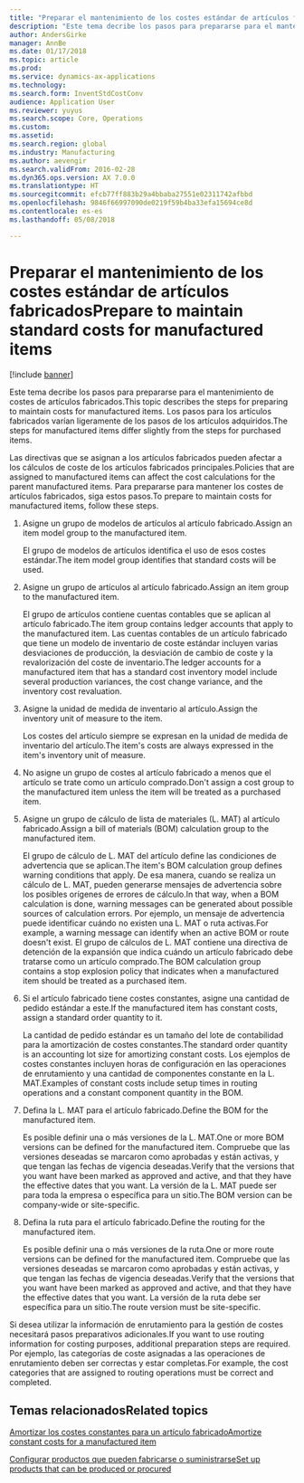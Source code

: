 ```yaml
---
title: "Preparar el mantenimiento de los costes estándar de artículos fabricados"
description: "Este tema decribe los pasos para prepararse para el mantenimiento de costes de artículos fabricados."
author: AndersGirke
manager: AnnBe
ms.date: 01/17/2018
ms.topic: article
ms.prod: 
ms.service: dynamics-ax-applications
ms.technology: 
ms.search.form: InventStdCostConv
audience: Application User
ms.reviewer: yuyus
ms.search.scope: Core, Operations
ms.custom: 
ms.assetid: 
ms.search.region: global
ms.industry: Manufacturing
ms.author: aevengir
ms.search.validFrom: 2016-02-28
ms.dyn365.ops.version: AX 7.0.0
ms.translationtype: HT
ms.sourcegitcommit: efcb77ff883b29a4bbaba27551e02311742afbbd
ms.openlocfilehash: 9846f66997090de0219f59b4ba33efa15694ce8d
ms.contentlocale: es-es
ms.lasthandoff: 05/08/2018

---
```



# <a name="prepare-to-maintain-standard-costs-for-manufactured-items"></a><span data-ttu-id="7590c-103">Preparar el mantenimiento de los costes estándar de artículos fabricados</span><span class="sxs-lookup"><span data-stu-id="7590c-103">Prepare to maintain standard costs for manufactured items</span></span>

[!include [banner](../includes/banner.md)]

<span data-ttu-id="7590c-104">Este tema decribe los pasos para prepararse para el mantenimiento de costes de artículos fabricados.</span><span class="sxs-lookup"><span data-stu-id="7590c-104">This topic describes the steps for preparing to maintain costs for manufactured items.</span></span> <span data-ttu-id="7590c-105">Los pasos para los artículos fabricados varían ligeramente de los pasos de los artículos adquiridos.</span><span class="sxs-lookup"><span data-stu-id="7590c-105">The steps for manufactured items differ slightly from the steps for purchased items.</span></span>

<span data-ttu-id="7590c-106">Las directivas que se asignan a los artículos fabricados pueden afectar a los cálculos de coste de los artículos fabricados principales.</span><span class="sxs-lookup"><span data-stu-id="7590c-106">Policies that are assigned to manufactured items can affect the cost calculations for the parent manufactured items.</span></span> <span data-ttu-id="7590c-107">Para prepararse para mantener los costes de artículos fabricados, siga estos pasos.</span><span class="sxs-lookup"><span data-stu-id="7590c-107">To prepare to maintain costs for manufactured items, follow these steps.</span></span>

1. <span data-ttu-id="7590c-108">Asigne un grupo de modelos de artículos al artículo fabricado.</span><span class="sxs-lookup"><span data-stu-id="7590c-108">Assign an item model group to the manufactured item.</span></span> 

   <span data-ttu-id="7590c-109">El grupo de modelos de artículos identifica el uso de esos costes estándar.</span><span class="sxs-lookup"><span data-stu-id="7590c-109">The item model group identifies that standard costs will be used.</span></span>

2. <span data-ttu-id="7590c-110">Asigne un grupo de artículos al artículo fabricado.</span><span class="sxs-lookup"><span data-stu-id="7590c-110">Assign an item group to the manufactured item.</span></span> 

   <span data-ttu-id="7590c-111">El grupo de artículos contiene cuentas contables que se aplican al artículo fabricado.</span><span class="sxs-lookup"><span data-stu-id="7590c-111">The item group contains ledger accounts that apply to the manufactured item.</span></span> <span data-ttu-id="7590c-112">Las cuentas contables de un artículo fabricado que tiene un modelo de inventario de coste estándar incluyen varias desviaciones de producción, la desviación de cambio de coste y la revalorización del coste de inventario.</span><span class="sxs-lookup"><span data-stu-id="7590c-112">The ledger accounts for a manufactured item that has a standard cost inventory model include several production variances, the cost change variance, and the inventory cost revaluation.</span></span>

3. <span data-ttu-id="7590c-113">Asigne la unidad de medida de inventario al artículo.</span><span class="sxs-lookup"><span data-stu-id="7590c-113">Assign the inventory unit of measure to the item.</span></span> 

   <span data-ttu-id="7590c-114">Los costes del artículo siempre se expresan en la unidad de medida de inventario del artículo.</span><span class="sxs-lookup"><span data-stu-id="7590c-114">The item's costs are always expressed in the item's inventory unit of measure.</span></span>

4. <span data-ttu-id="7590c-115">No asigne un grupo de costes al artículo fabricado a menos que el artículo se trate como un artículo comprado.</span><span class="sxs-lookup"><span data-stu-id="7590c-115">Don't assign a cost group to the manufactured item unless the item will be treated as a purchased item.</span></span>

5. <span data-ttu-id="7590c-116">Asigne un grupo de cálculo de lista de materiales (L. MAT) al artículo fabricado.</span><span class="sxs-lookup"><span data-stu-id="7590c-116">Assign a bill of materials (BOM) calculation group to the manufactured item.</span></span> 

   <span data-ttu-id="7590c-117">El grupo de cálculo de L. MAT del artículo define las condiciones de advertencia que se aplican.</span><span class="sxs-lookup"><span data-stu-id="7590c-117">The item's BOM calculation group defines warning conditions that apply.</span></span> <span data-ttu-id="7590c-118">De esa manera, cuando se realiza un cálculo de L. MAT, pueden generarse mensajes de advertencia sobre los posibles orígenes de errores de cálculo.</span><span class="sxs-lookup"><span data-stu-id="7590c-118">In that way, when a BOM calculation is done, warning messages can be generated about possible sources of calculation errors.</span></span> <span data-ttu-id="7590c-119">Por ejemplo, un mensaje de advertencia puede identificar cuándo no existen una L. MAT o ruta activas.</span><span class="sxs-lookup"><span data-stu-id="7590c-119">For example, a warning message can identify when an active BOM or route doesn't exist.</span></span> <span data-ttu-id="7590c-120">El grupo de cálculos de L. MAT contiene una directiva de detención de la expansión que indica cuándo un artículo fabricado debe tratarse como un artículo comprado.</span><span class="sxs-lookup"><span data-stu-id="7590c-120">The BOM calculation group contains a stop explosion policy that indicates when a manufactured item should be treated as a purchased item.</span></span>

6. <span data-ttu-id="7590c-121">Si el artículo fabricado tiene costes constantes, asigne una cantidad de pedido estándar a este.</span><span class="sxs-lookup"><span data-stu-id="7590c-121">If the manufactured item has constant costs, assign a standard order quantity to it.</span></span> 

   <span data-ttu-id="7590c-122">La cantidad de pedido estándar es un tamaño del lote de contabilidad para la amortización de costes constantes.</span><span class="sxs-lookup"><span data-stu-id="7590c-122">The standard order quantity is an accounting lot size for amortizing constant costs.</span></span> <span data-ttu-id="7590c-123">Los ejemplos de costes constantes incluyen horas de configuración en las operaciones de enrutamiento y una cantidad de componentes constante en la L. MAT.</span><span class="sxs-lookup"><span data-stu-id="7590c-123">Examples of constant costs include setup times in routing operations and a constant component quantity in the BOM.</span></span>

7. <span data-ttu-id="7590c-124">Defina la L. MAT para el artículo fabricado.</span><span class="sxs-lookup"><span data-stu-id="7590c-124">Define the BOM for the manufactured item.</span></span> 

   <span data-ttu-id="7590c-125">Es posible definir una o más versiones de la L. MAT.</span><span class="sxs-lookup"><span data-stu-id="7590c-125">One or more BOM versions can be defined for the manufactured item.</span></span> <span data-ttu-id="7590c-126">Compruebe que las versiones deseadas se marcaron como aprobadas y están activas, y que tengan las fechas de vigencia deseadas.</span><span class="sxs-lookup"><span data-stu-id="7590c-126">Verify that the versions that you want have been marked as approved and active, and that they have the effective dates that you want.</span></span> <span data-ttu-id="7590c-127">La versión de la L. MAT puede ser para toda la empresa o específica para un sitio.</span><span class="sxs-lookup"><span data-stu-id="7590c-127">The BOM version can be company-wide or site-specific.</span></span>

8. <span data-ttu-id="7590c-128">Defina la ruta para el artículo fabricado.</span><span class="sxs-lookup"><span data-stu-id="7590c-128">Define the routing for the manufactured item.</span></span> 

   <span data-ttu-id="7590c-129">Es posible definir una o más versiones de la ruta.</span><span class="sxs-lookup"><span data-stu-id="7590c-129">One or more route versions can be defined for the manufactured item.</span></span> <span data-ttu-id="7590c-130">Compruebe que las versiones deseadas se marcaron como aprobadas y están activas, y que tengan las fechas de vigencia deseadas.</span><span class="sxs-lookup"><span data-stu-id="7590c-130">Verify that the versions that you want have been marked as approved and active, and that they have the effective dates that you want.</span></span> <span data-ttu-id="7590c-131">La versión de la ruta debe ser específica para un sitio.</span><span class="sxs-lookup"><span data-stu-id="7590c-131">The route version must be site-specific.</span></span>

<span data-ttu-id="7590c-132">Si desea utilizar la información de enrutamiento para la gestión de costes necesitará pasos preparativos adicionales.</span><span class="sxs-lookup"><span data-stu-id="7590c-132">If you want to use routing information for costing purposes, additional preparation steps are required.</span></span> <span data-ttu-id="7590c-133">Por ejemplo, las categorías de coste asignadas a las operaciones de enrutamiento deben ser correctas y estar completas.</span><span class="sxs-lookup"><span data-stu-id="7590c-133">For example, the cost categories that are assigned to routing operations must be correct and completed.</span></span>

<a name="related-topics"></a><span data-ttu-id="7590c-134">Temas relacionados</span><span class="sxs-lookup"><span data-stu-id="7590c-134">Related topics</span></span>
--------

[<span data-ttu-id="7590c-135">Amortizar los costes constantes para un artículo fabricado</span><span class="sxs-lookup"><span data-stu-id="7590c-135">Amortize constant costs for a manufactured item</span></span>](amortize-constant-costs-manufactured-item.md)

[<span data-ttu-id="7590c-136">Configurar productos que pueden fabricarse o suministrarse</span><span class="sxs-lookup"><span data-stu-id="7590c-136">Set up products that can be produced or procured</span></span>](manufactured-items-treated-as-purchased-items.md)


